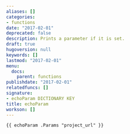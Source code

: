 ```yaml
---
aliases: []
categories:
- functions
date: "2017-02-01"
deprecated: false
description: Prints a parameter if it is set.
draft: true
hugoversion: null
keywords: []
lastmod: "2017-02-01"
menu:
  docs:
    parent: functions
publishdate: "2017-02-01"
relatedfuncs: []
signature:
- echoParam DICTIONARY KEY
title: echoParam
workson: []
---
```



```
{{ echoParam .Params "project_url" }}
```
